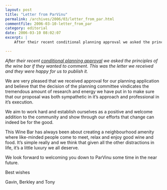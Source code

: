 ```yaml
---
layout: post
title: "Letter from ParVinu"
permalink: /archives/2006/03/letter_from_par.html
commentfile: 2006-03-10-letter_from_par
category: editorial
date: 2006-03-10 08:02:07
excerpt: |
    After their recent conditional planning approval we asked the principles of the wine bar if they wanted to comment. This was the letter we received and they were happy for us to publish it.

---
```


*After their recent [conditional planning approval](/archives/2006/03/wine_bar_gets_t.html) we asked the principles of the wine bar if they wanted to comment. This was the letter we received and they were happy for us to publish it.*

<div markdown="1" class="letter">
We are very pleased that we received approval for our planning application and believe that the decision of the planning committee vindicates the tremendous amount of research and energy we have put in to make sure that our proposal was both sympathetic in it’s approach and professional in it’s execution.

We aim to work hard and establish ourselves as a positive and welcome addition to the community and show through our efforts that change can indeed be for the good.

This Wine Bar has always been about creating a neighbourhood amenity where like-minded people come to meet, relax and enjoy good wine and food. It’s simple really and we think that given all the other distractions in life, it’s a little luxury we all deserve.

We look forward to welcoming you down to ParVinu some time in the near future.

Best wishes

Gavin, Berkley and Tony

</div>
